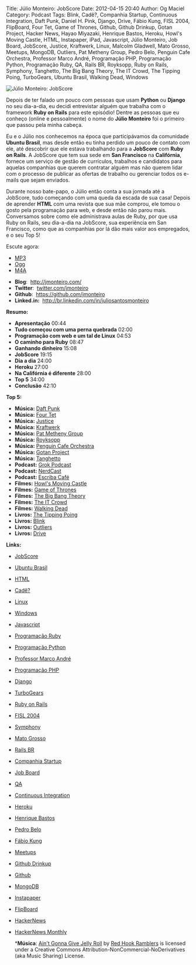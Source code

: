 Title: Júlio Monteiro: JobScore
Date: 2012-04-15 20:40
Author: Og Maciel
Category: Podcast
Tags: Blink, Cadê?, Companhia Startup, Continuous Integration, Daft Punk, Daniel H. Pink, Django, Drive, Fábio Kung, FISL 2004, FlipBoard, Four Tet, Game of Thrones, Github, Github Drinkup, Gotan Project, Hacker News, Hayao Miyazaki, Henrique Bastos, Heroku, Howl's Moving Castle, HTML, Instapaper, iPad, Javascript, Júlio Monteiro, Job Board, JobScore, Justice, Kraftwerk, Linux, Malcolm Gladwell, Mato Grosso, Meetups, MongoDB, Outliers, Pat Metheny Group, Pedro Belo, Penguin Cafe Orchestra, Professor Marco André, Programação PHP, Programação Python, Programação Ruby, QA, Rails BR, Royksopp, Ruby on Rails, Symphony, Tanghetto, The Big Bang Theory, The IT Crowd, The Tipping Poing, TurboGears, Ubuntu Brasil, Walking Dead, Windows

![Júlio Monteiro: JobScore]({filename}/images/juliomonteiro.png)

Depois de ter falado um pouco com pessoas que usam **Python** ou
**Django** no seu dia-a-dia, eu decidi entrevistar alguém que trabalha
com o framework **Ruby on Rails** para este episódio! Dentre as pessoas
que eu conheço (online e pessoalmente) o nome do **Júlio Monteiro** foi
o primeiro que passou pela minha cabeça.

Eu e o Júlio nos conhecemos na época que participávamos da comunidade
**Ubuntu Brasil**, mas desde então eu tinha perdido um pouco de contato
com ele, até descobrir que ele estava trabalhando para a **JobScore**
com **Ruby on Rails**. A JobScore que tem sua sede em **San Francisco**
na **Califórnia**, fornece um serviço de gestão de currículos, trabalhos
e candidatos para aquelas companhias que querem contratar alguém mas não
querem lidar com o processo de publicar as ofertas de trabalho ou
gerenciar todos os e-mails que sejam enviados.

Durante nosso bate-papo, o Júlio então conta a sua jornada até a
JobScore, tudo começando com uma queda da escada de sua casa! Depois de
aprender **HTML** com uma revista que sua mãe comprou, ele tomou o gosto
pela programação para web, e desde então não parou mais. Conversamos
sobre como ele administrava aulas de Ruby, por que usa Ruby on Rails,
seu dia-a-dia na JobScore, sua experiência em San Francisco, como que as
companhias por lá dão mais valor aos empregados, e o seu Top 5!

Escute agora:
* [MP3](http://downloads.ogmaciel.com/castalio-podcast-34.mp3)
* [Ogg](http://downloads.ogmaciel.com/castalio-podcast-34.ogg)
* [M4A](http://downloads.ogmaciel.com/castalio-podcast-34.m4a)

-   **Blog**:  <http://jmonteiro.com/>
-   **Twitter**:  [twitter.com/jmonteiro](http://twitter.com/jmonteiro)
-   **Github**:  <https://github.com/jmonteiro>
-   **Linked.in:**  <http://br.linkedin.com/in/juliosantosmonteiro>

**Resumo:**

-   **Apresentação** 00:44
-   **Tudo começou com uma perna quebrada** 02:00
-   **Programação com web e um tal de Linux** 04:53
-   **O caminho para Ruby** 08:47
-   **Ganhando dinheiro** 15:08
-   **JobScore** 19:15
-   **Dia a dia** 24:00
-   **Heroku** 27:00
-   **Na Califórnia é diferente** 28:00
-   **Top 5** 34:00
-   **Conclusão** 42:10

**Top 5:**

-   **Música:** [Daft Punk](http://www.last.fm/search?q=Daft+Punk)
-   **Música:** [Four Tet](http://www.last.fm/search?q=Four+Tet)
-   **Música:** [Justice](http://www.last.fm/search?q=Justice)
-   **Música:** [Kraftwerk](http://www.last.fm/search?q=Kraftwerk)
-   **Música:** [Pat Metheny
    Group](http://www.last.fm/search?q=Pat+Metheny+Group)
-   **Música:** [Royksopp](http://www.last.fm/search?q=Royksopp)
-   **Música:** [Penguin Cafe
    Orchestra](http://www.last.fm/search?q=Penguin+Cafe+Orchestra)
-   **Música:** [Gotan
    Project](http://www.last.fm/search?q=Gotan+Project)
-   **Música:** [Tanghetto](http://www.last.fm/search?q=Tanghetto)
-   **Podcast:** [Grok
    Podcast](http://grokpodcast.com/ "http://grokpodcast.com/")
-   **Podcast:** [NerdCast](http://jovemnerd.ig.com.br/categoria/nerdcast/ "http://jovemnerd.ig.com.br/categoria/nerdcast/")
-   **Podcast:** [Escriba
    Café](http://www.escribacafe.com/ "http://www.escribacafe.com/")
-   **Filmes:** [Howl's Moving
    Castle](http://www.imdb.com/find?s=all&q=Howl's+Moving+Castle)
-   **Filmes:** [Game of
    Thrones](http://www.imdb.com/find?s=all&q=Game+of+Thrones)
-   **Filmes:** [The Big Bang
    Theory](http://www.imdb.com/find?s=all&q=The+Big+Bang+Theory)
-   **Filmes:** [The IT
    Crowd](http://www.imdb.com/find?s=all&q=The+IT+Crowd)
-   **Filmes:** [Walking
    Dead](http://www.imdb.com/find?s=all&q=Walking+Dead)
-   **Livros:** [The Tipping
    Poing](http://www.amazon.com/s/ref=nb_sb_noss?url=search-alias%3Dstripbooks&field-keywords=The+Tipping+Poing)
-   **Livros:**
    [Blink](http://www.amazon.com/s/ref=nb_sb_noss?url=search-alias%3Dstripbooks&field-keywords=Blink)
-   **Livros:**
    [Outliers](http://www.amazon.com/s/ref=nb_sb_noss?url=search-alias%3Dstripbooks&field-keywords=Outliers)
-   **Livros:**
    [Drive](http://www.amazon.com/s/ref=nb_sb_noss?url=search-alias%3Dstripbooks&field-keywords=Drive)

**Links:**

-   [JobScore](https://duckduckgo.com/?q=JobScore)
-   [Ubuntu Brasil](https://duckduckgo.com/?q=Ubuntu+Brasil)
-   [HTML](https://duckduckgo.com/?q=HTML)
-   [Cadê?](https://duckduckgo.com/?q=Cadê?)
-   [Linux](https://duckduckgo.com/?q=Linux)
-   [Windows](https://duckduckgo.com/?q=Windows)
-   [Javascript](https://duckduckgo.com/?q=Javascript)
-   [Programação Ruby](https://duckduckgo.com/?q=Programação+Ruby)
-   [Programação Python](https://duckduckgo.com/?q=Programação+Python)
-   [Professor Marco
    André](https://duckduckgo.com/?q=Professor+Marco+André)
-   [Programação PHP](https://duckduckgo.com/?q=Programação+PHP)
-   [Django](https://duckduckgo.com/?q=Django)
-   [TurboGears](https://duckduckgo.com/?q=TurboGears)
-   [Ruby on Rails](https://duckduckgo.com/?q=Ruby+on+Rails)
-   [FISL 2004](https://duckduckgo.com/?q=FISL+2004)
-   [Symphony](https://duckduckgo.com/?q=Symphony)
-   [Mato Grosso](https://duckduckgo.com/?q=Mato+Grosso)
-   [Rails BR](https://duckduckgo.com/?q=Rails+BR)
-   [Companhia Startup](https://duckduckgo.com/?q=Companhia+Startup)
-   [Job Board](https://duckduckgo.com/?q=Job+Board)
-   [QA](https://duckduckgo.com/?q=QA)
-   [Continuous
    Integration](https://duckduckgo.com/?q=Continuous+Integration)
-   [Heroku](https://duckduckgo.com/?q=Heroku)
-   [Henrique Bastos](https://duckduckgo.com/?q=Henrique+Bastos)
-   [Pedro Belo](https://duckduckgo.com/?q=Pedro+Belo)
-   [Fábio Kung](https://duckduckgo.com/?q=Fábio+Kung)
-   [Meetups](https://duckduckgo.com/?q=Meetups)
-   [Github Drinkup](https://duckduckgo.com/?q=Github+Drinkup)
-   [Github](https://duckduckgo.com/?q=Github)
-   [MongoDB](https://duckduckgo.com/?q=MongoDB)
-   [Instapaper](http://www.instapaper.com/ "http://www.instapaper.com/")
-   [FlipBoard](http://flipboard.com/ "http://flipboard.com/")
-   [HackerNews](http://news.ycombinator.com/ "http://news.ycombinator.com/")
-   [HackerNews
    Monthly](http://hackermonthly.com/ "http://hackermonthly.com/")

    ***Música**: [Ain't Gonna Give Jelly Roll](http://freemusicarchive.org/music/Red_Hook_Ramblers/Live__WFMU_on_Antique_Phonograph_Music_Program_with_MAC_Feb_8_2011/Red_Hook_Ramblers_-_12_-_Aint_Gonna_Give_Jelly_Roll)
    by [Red Hook Ramblers](http://www.redhookramblers.com/) is licensed under a Creative Commons
    Attribution-NonCommercial-NoDerivatives (aka Music Sharing) License.
    
